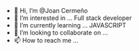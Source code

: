 - 👋 Hi, I’m @Joan Cermeño
- 👀 I’m interested in ... Full stack developer
- 🌱 I’m currently learning ... JAVASCRIPT
- 💞️ I’m looking to collaborate on ... 
- 📫 How to reach me ...

<!---
TheJoan684/TheJoan684 is a ✨ special ✨ repository because its `README.md` (this file) appears on your GitHub profile.
You can click the Preview link to take a look at your changes.
--->
